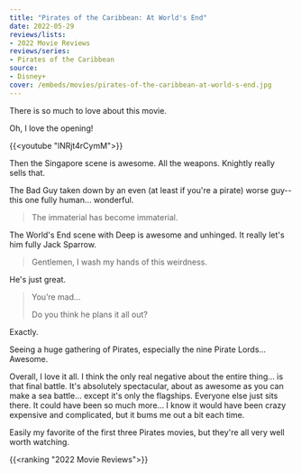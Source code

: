 ```yaml
---
title: "Pirates of the Caribbean: At World's End"
date: 2022-05-29
reviews/lists:
- 2022 Movie Reviews
reviews/series:
- Pirates of the Caribbean
source: 
- Disney+
cover: /embeds/movies/pirates-of-the-caribbean-at-world-s-end.jpg
---
```

There is so much to love about this movie. 

Oh, I love the opening! 

{{<youtube "lNRjt4rCymM">}}

<!--more-->

Then the Singapore scene is awesome. All the weapons. Knightly really sells that. 

The Bad Guy taken down by an even (at least if you're a pirate) worse guy--this one fully human... wonderful. 

> The immaterial has become immaterial. 

The World's End scene with Deep is awesome and unhinged. It really let's him fully Jack Sparrow. 

> Gentlemen, I wash my hands of this weirdness.

He's just great.

> You’re mad...
>  
> Do you think he plans it all out?

Exactly.

Seeing a huge gathering of Pirates, especially the nine Pirate Lords... Awesome. 

Overall, I love it all. I think the only real negative about the entire thing... is that final battle. It's absolutely spectacular, about as awesome as you can make a sea battle... except it's only the flagships. Everyone else just sits there. It could have been so much more... I know it would have been crazy expensive and complicated, but it bums me out a bit each time. 

Easily my favorite of the first three Pirates movies, but they're all very well worth watching. 

{{<ranking "2022 Movie Reviews">}}